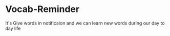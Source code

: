 # Vocab-Reminder

It's Give words in notificaion and we can learn new words during our day to day life
